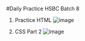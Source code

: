 #Daily Practice HSBC Batch 8

1. Practice HTML
![image](https://github.com/AlvenioFarhan/daily_practice_HSBC_8/assets/37578802/74784d08-3ed1-4882-a4e4-32272731bf2e)

2. CSS Part 2
![image](https://github.com/AlvenioFarhan/daily_practice_HSBC_8/assets/37578802/be815de2-f489-4c3a-b39e-acedcd3281fe)
